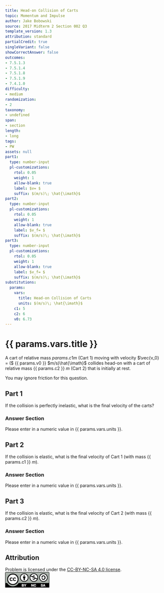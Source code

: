 ```yaml
---
title: Head-on Collision of Carts
topic: Momentum and Impulse
author: Jake Bobowski
source: 2017 Midterm 2 Section 002 Q3
template_version: 1.3
attribution: standard
partialCredit: true
singleVariant: false
showCorrectAnswer: false
outcomes:
- 7.5.1.3
- 7.5.1.4
- 7.5.1.8
- 7.5.1.9
- 7.4.1.0
difficulty:
- medium
randomization:
- 2
taxonomy:
- undefined
span:
- section
length:
- long
tags:
- PW
assets: null
part1:
  type: number-input
  pl-customizations:
    rtol: 0.05
    weight: 1
    allow-blank: true
    label: $v= $
    suffix: $(m/s)\; \hat{\imath}$
part2:
  type: number-input
  pl-customizations:
    rtol: 0.05
    weight: 1
    allow-blank: true
    label: $v_f= $
    suffix: $(m/s)\; \hat{\imath}$
part3:
  type: number-input
  pl-customizations:
    rtol: 0.05
    weight: 1
    allow-blank: true
    label: $v_f= $
    suffix: $(m/s)\; \hat{\imath}$
substitutions:
  params:
    vars:
      title: Head-on Collision of Carts
      units: $(m/s)\; \hat{\imath}$
    c1: 5
    c2: 6
    v0: 6.73
---
```

# {{ params.vars.title }}
A cart of relative mass ${{ params.c1 }}m$ (Cart 1) moving with velocity $\vec{v_0} = ($ {{ params.v0 }} $m/s)\hat{\imath}$ collides head-on with a cart of relative mass {{ params.c2 }} $m$ (Cart 2) that is initially at rest.

You may ignore friction for this question.

## Part 1

If the collision is perfectly inelastic, what is the final velocity of the carts?

### Answer Section

Please enter in a numeric value in {{ params.vars.units }}.

## Part 2

If the collision is elastic, what is the final velocity of Cart 1 (with mass {{ params.c1 }} $m$).

### Answer Section

Please enter in a numeric value in {{ params.vars.units }}.

## Part 3

If the collision is elastic, what is the final velocity of Cart 2 (with mass {{ params.c2 }} $m$).

### Answer Section

Please enter in a numeric value in {{ params.vars.units }}.

## Attribution

Problem is licensed under the [CC-BY-NC-SA 4.0 license](https://creativecommons.org/licenses/by-nc-sa/4.0/).<br> ![The Creative Commons 4.0 license requiring attribution-BY, non-commercial-NC, and share-alike-SA license.](https://raw.githubusercontent.com/firasm/bits/master/by-nc-sa.png)